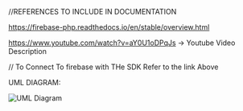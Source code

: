 //REFERENCES TO INCLUDE IN DOCUMENTATION


https://firebase-php.readthedocs.io/en/stable/overview.html 

https://www.youtube.com/watch?v=aY0U1oDPqJs  -> Youtube Video Description

// To Connect To firebase with THe SDK Refer to the link Above


UML DIAGRAM: 

![UML Diagram](https://user-images.githubusercontent.com/71724387/177983006-9e5b2b97-e4f9-4845-9152-2589ec38314c.png)
